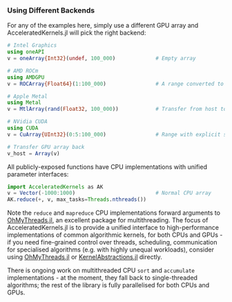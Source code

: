 ### Using Different Backends

For any of the examples here, simply use a different GPU array and AcceleratedKernels.jl will pick the right backend:
```julia
# Intel Graphics
using oneAPI
v = oneArray{Int32}(undef, 100_000)             # Empty array

# AMD ROCm
using AMDGPU
v = ROCArray{Float64}(1:100_000)                # A range converted to Float64

# Apple Metal
using Metal
v = MtlArray(rand(Float32, 100_000))            # Transfer from host to device

# NVidia CUDA
using CUDA
v = CuArray{UInt32}(0:5:100_000)                # Range with explicit step size

# Transfer GPU array back
v_host = Array(v)
```

All publicly-exposed functions have CPU implementations with unified parameter interfaces:

```julia
import AcceleratedKernels as AK
v = Vector(-1000:1000)                          # Normal CPU array
AK.reduce(+, v, max_tasks=Threads.nthreads())
```

Note the `reduce` and `mapreduce` CPU implementations forward arguments to [OhMyThreads.jl](https://github.com/JuliaFolds2/OhMyThreads.jl), an excellent package for multithreading. The focus of AcceleratedKernels.jl is to provide a unified interface to high-performance implementations of common algorithmic kernels, for both CPUs and GPUs - if you need fine-grained control over threads, scheduling, communication for specialised algorithms (e.g. with highly unequal workloads), consider using [OhMyThreads.jl](https://github.com/JuliaFolds2/OhMyThreads.jl) or [KernelAbstractions.jl](https://github.com/JuliaGPU/KernelAbstractions.jl) directly.

There is ongoing work on multithreaded CPU `sort` and `accumulate` implementations - at the moment, they fall back to single-threaded algorithms; the rest of the library is fully parallelised for both CPUs and GPUs.
